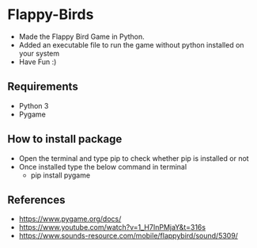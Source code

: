 # Flappy-Birds

- Made the Flappy Bird Game in Python. 
- Added an executable file to run the game without python installed on your system
- Have Fun :)
## Requirements
- Python 3
- Pygame

## How to install package

- Open the terminal and type pip to check whether pip is installed or not
- Once installed type the below command in terminal
    - pip install pygame

## References
- https://www.pygame.org/docs/
- https://www.youtube.com/watch?v=1_H7InPMjaY&t=316s
- https://www.sounds-resource.com/mobile/flappybird/sound/5309/ 
